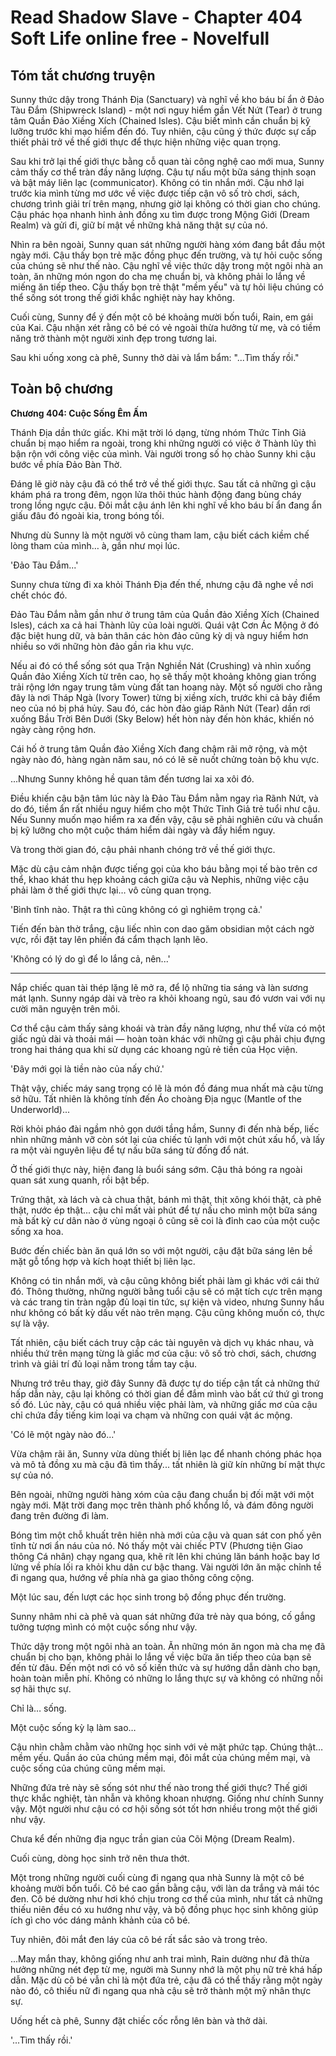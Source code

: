 # Read Shadow Slave - Chapter 404 Soft Life online free - Novelfull

## Tóm tắt chương truyện

Sunny thức dậy trong Thánh Địa (Sanctuary) và nghĩ về kho báu bí ẩn ở Đảo Tàu Đắm (Shipwreck Island) - một nơi nguy hiểm gần Vết Nứt (Tear) ở trung tâm Quần Đảo Xiềng Xích (Chained Isles). Cậu biết mình cần chuẩn bị kỹ lưỡng trước khi mạo hiểm đến đó. Tuy nhiên, cậu cũng ý thức được sự cấp thiết phải trở về thế giới thực để thực hiện những việc quan trọng.

Sau khi trở lại thế giới thực bằng cỗ quan tài công nghệ cao mới mua, Sunny cảm thấy cơ thể tràn đầy năng lượng. Cậu tự nấu một bữa sáng thịnh soạn và bật máy liên lạc (communicator). Không có tin nhắn mới. Cậu nhớ lại trước kia mình từng mơ ước về việc được tiếp cận vô số trò chơi, sách, chương trình giải trí trên mạng, nhưng giờ lại không có thời gian cho chúng. Cậu phác họa nhanh hình ảnh đồng xu tìm được trong Mộng Giới (Dream Realm) và gửi đi, giữ bí mật về những khả năng thật sự của nó.

Nhìn ra bên ngoài, Sunny quan sát những người hàng xóm đang bắt đầu một ngày mới. Cậu thấy bọn trẻ mặc đồng phục đến trường, và tự hỏi cuộc sống của chúng sẽ như thế nào. Cậu nghĩ về việc thức dậy trong một ngôi nhà an toàn, ăn những món ngon do cha mẹ chuẩn bị, và không phải lo lắng về miếng ăn tiếp theo. Cậu thấy bọn trẻ thật "mềm yếu" và tự hỏi liệu chúng có thể sống sót trong thế giới khắc nghiệt này hay không.

Cuối cùng, Sunny để ý đến một cô bé khoảng mười bốn tuổi, Rain, em gái của Kai. Cậu nhận xét rằng cô bé có vẻ ngoài thừa hưởng từ mẹ, và có tiềm năng trở thành một người xinh đẹp trong tương lai.

Sau khi uống xong cà phê, Sunny thở dài và lẩm bẩm: "...Tìm thấy rồi."

## Toàn bộ chương

**Chương 404: Cuộc Sống Êm Ấm**

Thánh Địa dần thức giấc. Khi mặt trời ló dạng, từng nhóm Thức Tỉnh Giả chuẩn bị mạo hiểm ra ngoài, trong khi những người có việc ở Thành lũy thì bận rộn với công việc của mình. Vài người trong số họ chào Sunny khi cậu bước về phía Đảo Bàn Thờ.

Đáng lẽ giờ này cậu đã có thể trở về thế giới thực. Sau tất cả những gì cậu khám phá ra trong đêm, ngọn lửa thôi thúc hành động đang bùng cháy trong lồng ngực cậu. Đôi mắt cậu ánh lên khi nghĩ về kho báu bí ẩn đang ẩn giấu đâu đó ngoài kia, trong bóng tối.

Nhưng dù Sunny là một người vô cùng tham lam, cậu biết cách kiềm chế lòng tham của mình… à, gần như mọi lúc.

'Đảo Tàu Đắm...'

Sunny chưa từng đi xa khỏi Thánh Địa đến thế, nhưng cậu đã nghe về nơi chết chóc đó.

Đảo Tàu Đắm nằm gần như ở trung tâm của Quần đảo Xiềng Xích (Chained Isles), cách xa cả hai Thành lũy của loài người. Quái vật Cơn Ác Mộng ở đó đặc biệt hung dữ, và bản thân các hòn đảo cũng kỳ dị và nguy hiểm hơn nhiều so với những hòn đảo gần rìa khu vực.

Nếu ai đó có thể sống sót qua Trận Nghiền Nát (Crushing) và nhìn xuống Quần đảo Xiềng Xích từ trên cao, họ sẽ thấy một khoảng không gian trống trải rộng lớn ngay trung tâm vùng đất tan hoang này. Một số người cho rằng đây là nơi Tháp Ngà (Ivory Tower) từng bị xiềng xích, trước khi cả bảy điểm neo của nó bị phá hủy. Sau đó, các hòn đảo giáp Rãnh Nứt (Tear) dần rơi xuống Bầu Trời Bên Dưới (Sky Below) hết hòn này đến hòn khác, khiến nó ngày càng rộng hơn.

Cái hố ở trung tâm Quần đảo Xiềng Xích đang chậm rãi mở rộng, và một ngày nào đó, hàng ngàn năm sau, nó có lẽ sẽ nuốt chửng toàn bộ khu vực.

...Nhưng Sunny không hề quan tâm đến tương lai xa xôi đó.

Điều khiến cậu bận tâm lúc này là Đảo Tàu Đắm nằm ngay rìa Rãnh Nứt, và do đó, tiềm ẩn rất nhiều nguy hiểm cho một Thức Tỉnh Giả trẻ tuổi như cậu. Nếu Sunny muốn mạo hiểm ra xa đến vậy, cậu sẽ phải nghiên cứu và chuẩn bị kỹ lưỡng cho một cuộc thám hiểm dài ngày và đầy hiểm nguy.

Và trong thời gian đó, cậu phải nhanh chóng trở về thế giới thực.

Mặc dù cậu cảm nhận được tiếng gọi của kho báu bằng mọi tế bào trên cơ thể, khao khát thu hẹp khoảng cách giữa cậu và Nephis, những việc cậu phải làm ở thế giới thực lại… vô cùng quan trọng.

'Bình tĩnh nào. Thật ra thì cũng không có gì nghiêm trọng cả.'

Tiến đến bàn thờ trắng, cậu liếc nhìn con dao găm obsidian một cách ngờ vực, rồi đặt tay lên phiến đá cẩm thạch lạnh lẽo.

'Không có lý do gì để lo lắng cả, nên...'

***

Nắp chiếc quan tài thép lặng lẽ mở ra, để lộ những tia sáng và làn sương mát lạnh. Sunny ngáp dài và trèo ra khỏi khoang ngủ, sau đó vươn vai với nụ cười mãn nguyện trên môi.

Cơ thể cậu cảm thấy sảng khoái và tràn đầy năng lượng, như thể vừa có một giấc ngủ dài và thoải mái — hoàn toàn khác với những gì cậu phải chịu đựng trong hai tháng qua khi sử dụng các khoang ngủ rẻ tiền của Học viện.

'Đây mới gọi là tiền nào của nấy chứ.'

Thật vậy, chiếc máy sang trọng có lẽ là món đồ đáng mua nhất mà cậu từng sở hữu. Tất nhiên là không tính đến Áo choàng Địa ngục (Mantle of the Underworld)...

Rời khỏi pháo đài ngầm nhỏ gọn dưới tầng hầm, Sunny đi đến nhà bếp, liếc nhìn những mảnh vỡ còn sót lại của chiếc tủ lạnh với một chút xấu hổ, và lấy ra một vài nguyên liệu để tự nấu bữa sáng từ đống đổ nát.

Ở thế giới thực này, hiện đang là buổi sáng sớm. Cậu thả bóng ra ngoài quan sát xung quanh, rồi bật bếp.

Trứng thật, xà lách và cà chua thật, bánh mì thật, thịt xông khói thật, cà phê thật, nước ép thật... cậu chỉ mất vài phút để tự nấu cho mình một bữa sáng mà bất kỳ cư dân nào ở vùng ngoại ô cũng sẽ coi là đỉnh cao của một cuộc sống xa hoa.

Bước đến chiếc bàn ăn quá lớn so với một người, cậu đặt bữa sáng lên bề mặt gỗ tổng hợp và kích hoạt thiết bị liên lạc.

Không có tin nhắn mới, và cậu cũng không biết phải làm gì khác với cái thứ đó. Thông thường, những người bằng tuổi cậu sẽ có mặt tích cực trên mạng và các trang tin tràn ngập đủ loại tin tức, sự kiện và video, nhưng Sunny hầu như không có bất kỳ dấu vết nào trên mạng. Cậu cũng không muốn có, thực sự là vậy.

Tất nhiên, cậu biết cách truy cập các tài nguyên và dịch vụ khác nhau, và nhiều thứ trên mạng từng là giấc mơ của cậu: vô số trò chơi, sách, chương trình và giải trí đủ loại nằm trong tầm tay cậu.

Nhưng trớ trêu thay, giờ đây Sunny đã được tự do tiếp cận tất cả những thứ hấp dẫn này, cậu lại không có thời gian để đắm mình vào bất cứ thứ gì trong số đó. Lúc này, cậu có quá nhiều việc phải làm, và những giấc mơ của cậu chỉ chứa đầy tiếng kim loại va chạm và những con quái vật ác mộng.

'Có lẽ một ngày nào đó...'

Vừa chậm rãi ăn, Sunny vừa dùng thiết bị liên lạc để nhanh chóng phác họa và mô tả đồng xu mà cậu đã tìm thấy... tất nhiên là giữ kín những bí mật thực sự của nó.

Bên ngoài, những người hàng xóm của cậu đang chuẩn bị đối mặt với một ngày mới. Mặt trời đang mọc trên thành phố khổng lồ, và đám đông người đang trên đường đi làm.

Bóng tìm một chỗ khuất trên hiên nhà mới của cậu và quan sát con phố yên tĩnh từ nơi ẩn náu của nó. Nó thấy một vài chiếc PTV (Phương tiện Giao thông Cá nhân) chạy ngang qua, khẽ rít lên khi chúng lăn bánh hoặc bay lơ lửng về phía lối ra khỏi khu dân cư bậc thang. Vài người lớn ăn mặc chỉnh tề đi ngang qua, hướng về phía nhà ga giao thông công cộng.

Một lúc sau, đến lượt các học sinh trong bộ đồng phục đến trường.

Sunny nhâm nhi cà phê và quan sát những đứa trẻ này qua bóng, cố gắng tưởng tượng mình có một cuộc sống như vậy.

Thức dậy trong một ngôi nhà an toàn. Ăn những món ăn ngon mà cha mẹ đã chuẩn bị cho bạn, không phải lo lắng về việc bữa ăn tiếp theo của bạn sẽ đến từ đâu. Đến một nơi có vô số kiến thức và sự hướng dẫn dành cho bạn, hoàn toàn miễn phí. Không có những lo lắng thực sự và không có những nỗi sợ hãi thực sự.

Chỉ là… sống.

Một cuộc sống kỳ lạ làm sao…

Cậu nhìn chằm chằm vào những học sinh với vẻ mặt phức tạp. Chúng thật… mềm yếu. Quần áo của chúng mềm mại, đôi mắt của chúng mềm mại, và cuộc sống của chúng cũng mềm mại.

Những đứa trẻ này sẽ sống sót như thế nào trong thế giới thực? Thế giới thực khắc nghiệt, tàn nhẫn và không khoan nhượng. Giống như chính Sunny vậy. Một người như cậu có cơ hội sống sót tốt hơn nhiều trong một thế giới như vậy.

Chưa kể đến những địa ngục trần gian của Cõi Mộng (Dream Realm).

Cuối cùng, dòng học sinh trở nên thưa thớt.

Một trong những người cuối cùng đi ngang qua nhà Sunny là một cô bé khoảng mười bốn tuổi. Cô bé cao gần bằng cậu, với làn da trắng và mái tóc đen. Cô bé dường như hơi khó chịu trong cơ thể của mình, như tất cả những thiếu niên đều có xu hướng như vậy, và bộ đồng phục học sinh không giúp ích gì cho vóc dáng mảnh khảnh của cô bé.

Tuy nhiên, đôi mắt đen láy của cô bé rất sắc sảo và trong trẻo.

...May mắn thay, không giống như anh trai mình, Rain dường như đã thừa hưởng những nét đẹp từ mẹ, người mà Sunny nhớ là một phụ nữ trẻ khá hấp dẫn. Mặc dù cô bé vẫn chỉ là một đứa trẻ, cậu đã có thể thấy rằng một ngày nào đó, cô thiếu nữ đi ngang qua nhà cậu sẽ trở thành một mỹ nhân thực sự.

Uống hết cà phê, Sunny đặt chiếc cốc rỗng lên bàn và thở dài.

'...Tìm thấy rồi.'